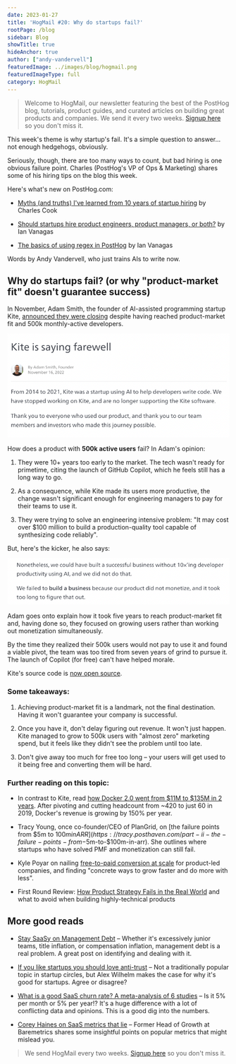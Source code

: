 ```yaml
---
date: 2023-01-27
title: 'HogMail #20: Why do startups fail?'
rootPage: /blog
sidebar: Blog
showTitle: true
hideAnchor: true
author: ["andy-vandervell"]
featuredImage: ../images/blog/hogmail.png
featuredImageType: full
category: HogMail
---
```


> Welcome to HogMail, our newsletter featuring the best of the PostHog blog, tutorials, product guides, and curated articles on building great products and companies. We send it every two weeks. [Signup here](/newsletter) so you don't miss it.

This week's theme is why startup's fail. It's a simple question to answer... not enough hedgehogs, obviously.

Seriously, though, there are too many ways to count, but bad hiring is one obvious failure point. Charles (PostHog's VP of Ops & Marketing) shares some of his hiring tips on the blog this week. 

Here's what's new on PostHog.com:

- [Myths (and truths) I've learned from 10 years of startup hiring](https://posthog.com/blog/early-stage-startup-hiring-strategy) by Charles Cook
 
- [Should startups hire product engineers, product managers, or both?](https://posthog.com/blog/product-engineer-vs-product-manager) by Ian Vanagas
 
- [The basics of using regex in PostHog](https://posthog.com/tutorials/regex-basics) by Ian Vanagas
 
Words by Andy Vandervell, who just trains AIs to write now.

## Why do startups fail? (or why "product-market fit" doesn't guarantee success)

In November, Adam Smith, the founder of AI-assisted programming startup Kite, [announced they were closing](https://www.kite.com/blog/product/kite-is-saying-farewell/) despite having reached product-market fit and 500k monthly-active developers.

![kite](../images/blog/hogmail/kit-farewell.png)

How does a product with **500k active users** fail? In Adam's opinion:

1. They were 10+ years too early to the market. The tech wasn't ready for primetime, citing the launch of GitHub Copilot, which he feels still has a long way to go.
 
2. As a consequence, while Kite made its users more productive, the change wasn't significant enough for engineering managers to pay for their teams to use it.
 
3. They were trying to solve an engineering intensive problem: "It may cost over $100 million to build a production-quality tool capable of synthesizing code reliably".

But, here's the kicker, he also says:

![kite blog](../images/blog/hogmail/kite-blog-excerpt.png)

Adam goes onto explain how it took five years to reach product-market fit and, having done so, they focused on growing users rather than working out monetization simultaneously.

By the time they realized their 500k users would not pay to use it and found a viable pivot, the team was too tired from seven years of grind to pursue it. The launch of Copilot (for free) can't have helped morale.

Kite's source code is [now open source](https://github.com/kiteco).

### Some takeaways:

1. Achieving product-market fit is a landmark, not the final destination. Having it won't guarantee your company is successful.
 
2. Once you have it, don't delay figuring out revenue. It won't just happen. Kite managed to grow to 500k users with "almost zero" marketing spend, but it feels like they didn't see the problem until too late.
 
3. Don't give away too much for free too long – your users will get used to it being free and converting them will be hard.

### Further reading on this topic:

- In contrast to Kite, read [how Docker 2.0 went from $11M to $135M in 2 years](https://sacra.com/p/docker-plg-pivot/). After pivoting and cutting headcount from ~420 to just 60 in 2019, Docker's revenue is growing by 150% per year.
 
- Tracy Young, once co-founder/CEO of PlanGrid, on [the failure points from $5m to $100m in ARR](https://tracy.posthaven.com/part-ii-the-failure-points-from-$5m-to-$100m-in-arr). She outlines where startups who have solved PMF and monetization can still fail.
 
- Kyle Poyar on nailing [free-to-paid conversion at scale](https://kylepoyar.substack.com/p/free-to-paid-conversion-at-scale) for product-led companies, and finding "concrete ways to grow faster and do more with less". 
 
- First Round Review: [How Product Strategy Fails in the Real World](https://review.firstround.com/how-product-strategy-fails-in-the-real-world-what-to-avoid-when-building-highly-technical-products) and what to avoid when building highly-technical products

## More good reads

- [Stay SaaSy on Management Debt](https://staysaasy.com/management/2023/01/12/management-debt.html) – Whether it's excessively junior teams, title inflation, or compensation inflation, management debt is a real problem. A great post on identifying and dealing with it.
 
- [If you like startups you should love anti-trust](https://alexwrites.substack.com/p/if-you-like-startups-you-should-love) – Not a traditionally popular topic in startup circles, but Alex Wilhelm makes the case for why it's good for startups. Agree or disagree?
 
- [What is a good SaaS churn rate? A meta-analysis of 6 studies](https://www.cobloom.com/blog/churn-rate-how-high-is-too-high) – Is it 5% per month or 5% per year!? It's a huge difference with a lot of conflicting data and opinions. This is a good dig into the numbers.
 
- [Corey Haines on SaaS metrics that lie](https://twitter.com/coreyhainesco/status/1612943630997819394) – Former Head of Growth at Baremetrics shares some insightful points on popular metrics that might mislead you.

> We send HogMail every two weeks. [Signup here](/newsletter) so you don't miss it.
